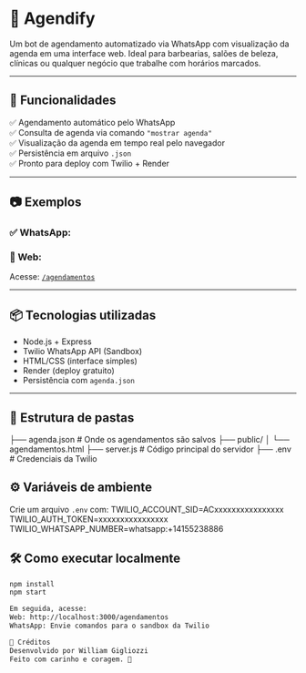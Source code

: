 # 💈 Agendify

Um bot de agendamento automatizado via WhatsApp com visualização da agenda em uma interface web. Ideal para barbearias, salões de beleza, clínicas ou qualquer negócio que trabalhe com horários marcados.

---

## 🚀 Funcionalidades

✅ Agendamento automático pelo WhatsApp  
✅ Consulta de agenda via comando `"mostrar agenda"`  
✅ Visualização da agenda em tempo real pelo navegador  
✅ Persistência em arquivo `.json`  
✅ Pronto para deploy com Twilio + Render  

---

## 📷 Exemplos

### ✅ WhatsApp:

### 🔗 Web:
Acesse: [`/agendamentos`](http://localhost:3000/agendamentos)

---

## 📦 Tecnologias utilizadas

- Node.js + Express
- Twilio WhatsApp API (Sandbox)
- HTML/CSS (interface simples)
- Render (deploy gratuito)
- Persistência com `agenda.json`

---

## 📁 Estrutura de pastas
├── agenda.json # Onde os agendamentos são salvos
├── public/
│ └── agendamentos.html
├── server.js # Código principal do servidor
├── .env # Credenciais da Twilio

## ⚙️ Variáveis de ambiente
Crie um arquivo `.env` com:
TWILIO_ACCOUNT_SID=ACxxxxxxxxxxxxxxxx
TWILIO_AUTH_TOKEN=xxxxxxxxxxxxxxxx
TWILIO_WHATSAPP_NUMBER=whatsapp:+14155238886

## 🛠️ Como executar localmente

```bash
npm install
npm start

Em seguida, acesse:
Web: http://localhost:3000/agendamentos
WhatsApp: Envie comandos para o sandbox da Twilio

🙌 Créditos
Desenvolvido por William Gigliozzi
Feito com carinho e coragem. 🚀
